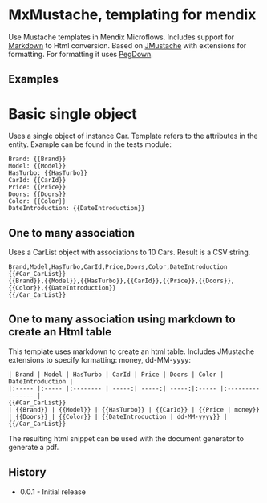 # MxMustache, templating for mendix

Use Mustache templates in Mendix Microflows. Includes support for [Markdown][1] to Html conversion. Based on [JMustache][2] with
extensions for formatting. For formatting it uses [PegDown][3].

## Examples

# Basic single object

Uses a single object of instance Car. Template refers to the attributes in the entity. Example can be found in the tests module:

    Brand: {{Brand}}
    Model: {{Model}}
    HasTurbo: {{HasTurbo}}
    CarId: {{CarId}}
    Price: {{Price}}
    Doors: {{Doors}}
    Color: {{Color}}
    DateIntroduction: {{DateIntroduction}}

## One to many association

Uses a CarList object with associations to 10 Cars. Result is a CSV string. 

    Brand,Model,HasTurbo,CarId,Price,Doors,Color,DateIntroduction
    {{#Car_CarList}}
    {{Brand}},{{Model}},{{HasTurbo}},{{CarId}},{{Price}},{{Doors}},{{Color}},{{DateIntroduction}}
    {{/Car_CarList}}

## One to many association using markdown to create an Html table

This template uses markdown to create an html table. Includes JMustache extensions to specify formatting: money, dd-MM-yyyy:

    | Brand | Model | HasTurbo | CarId | Price | Doors | Color | DateIntroduction |
    |:----- |:----- |:-------- | -----:| -----:| -----:|:----- |:---------------- |
    {{#Car_CarList}}
    | {{Brand}} | {{Model}} | {{HasTurbo}} | {{CarId}} | {{Price | money}} | {{Doors}} | {{Color}} | {{DateIntroduction | dd-MM-yyyy}} |
    {{/Car_CarList}}

The resulting html snippet can be used with the document generator to generate a pdf.

## History

 * 0.0.1 - Initial release
 
 [1]: https://github.com/adam-p/markdown-here/wiki/Markdown-Cheatsheet
 [2]: https://github.com/samskivert/jmustache
 [3]: https://github.com/sirthias/pegdown/



